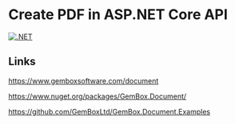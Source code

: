# Create PDF in ASP.NET Core API

[![.NET](https://github.com/damienbod/AspNetCoreCreatePdf/actions/workflows/dotnet.yml/badge.svg)](https://github.com/damienbod/AspNetCoreCreatePdf/actions/workflows/dotnet.yml)

## Links

https://www.gemboxsoftware.com/document

https://www.nuget.org/packages/GemBox.Document/

https://github.com/GemBoxLtd/GemBox.Document.Examples